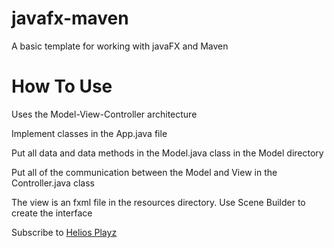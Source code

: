 # javafx-maven

A basic template for working with javaFX and Maven

# How To Use

Uses the Model-View-Controller architecture

Implement classes in the App.java file

Put all data and data methods in the Model.java class in the Model directory

Put all of the communication between the Model and View in the Controller.java class

The view is an fxml file in the resources directory. Use Scene Builder to create the interface




Subscribe to 
[Helios Playz](https://www.youtube.com/@HeliosPlayz)
